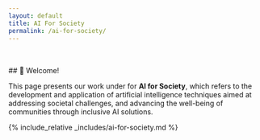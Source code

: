 ```yaml
---
layout: default
title: AI For Society
permalink: /ai-for-society/
---
```


<br>
<br>
## 👋 Welcome!

This page presents our work under for **AI for Society**, which refers to the development and application of artificial intelligence techniques aimed at addressing societal challenges, and advancing the well-being of communities through inclusive AI solutions.

{% include_relative _includes/ai-for-society.md %}
